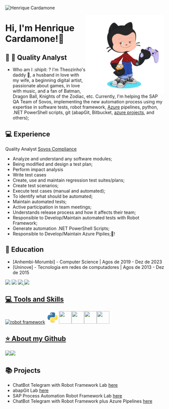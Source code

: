 <p align="left"> <img src="https://komarev.com/ghpvc/?username=hcardamone&amp;label=Profile%20views&amp;color=0e75b6&amp;style=flat" alt="Henrique Cardamone"style="max-width: 100%;"/> </p>

<img align="right" height="250" src="https://github.com/hcardamone/commun-imagecontents/blob/main/octocat-1656505344825.png">

# Hi, I'm Henrique Cardamone!:metal:

## :muscle: :robot: Quality Analyst

- Who am I :shipit: ? I'm Theozinho's daddy 💙, a husband in love with my wife, a beginning digital artist, passionate about games, in love with music, and a fan of Batman, Dragon Ball, Knights of the Zodiac, etc.
Currently, I'm helping the SAP QA Team of Sovos, implementing the new automation process using my expertise in software tests, robot framework, [Azure](https://azure.microsoft.com/pt-br/) pipelines, python, .NET PowerShell scripts, git (abapGit, Bitbucket, [azure projects](azure.com/robotframework-selenium-roboCopChatBot-automation), and others);

## 💻 Experience

Quality Analyst
[Sovos Compliance](https://sovos.com/")
- Analyze and understand any software modules;
- Being modified and design a test plan;
- Perform impact analysis
- Write test cases
- Create, use and maintain regression test suites/plans;
- Create test scenarios;
- Execute test cases (manual and automated);
- To identify what should be automated;
- Maintain automated tests;
- Active participation in team meetings;
- Understands release process and how it affects their team;
- Responsible to Develop/Maintain automated tests with Robot Framework;
- Generate automation .NET PowerShell Scripts;
- Responsible to Develop/Maintain Azure Pipiles;:robot:!

## 📝 Education

- [Anhembi-Morumbi] - Computer Science | Agos de 2019 - Dez de 2023
- [Uninove] - Tecnologia em redes de computadores | Agos de 2013 - Dez de 2015

<p>
<div>
<a href = "mailto:henrique.cardamonetec@gmail.com"><img src="https://img.shields.io/badge/Gmail-D14836?style=for-the-badge&logo=gmail&logoColor=white" target="_blank"></a>
<a href="https://www.linkedin.com/in/henriquecardamone" target="_blank"><img src="https://img.shields.io/badge/-LinkedIn-%230077B5?style=for-the-badge&logo=linkedin&logoColor=white" target="_blank"></a>
<a href = "mailto:henrique.cardamonetec@hotmail.com"><img src="https://img.shields.io/badge/Microsoft_Outlook-0078D4?style=for-the-badge&amp;logo=microsoft-outlook&amp;logoColor=white" style="max-width: 100%;">
<a href ="https://gitlab.com/henrique.cardamonetec"><img src="https://img.shields.io/badge/GitLab-330F63?style=for-the-badge&amp;logo=gitlab&amp;logoColor=white" style="max-width: 100%;">
</div>

## 💻 Tools and Skills

<img src="https://camo.githubusercontent.com/7deda4901a446c74e93e7fd33bea431495932e49d60414ed5be8ee84c447f779/68747470733a2f2f75706c6f61642e77696b696d656469612e6f72672f77696b6970656469612f636f6d6d6f6e732f652f65342f526f626f742d6672616d65776f726b2d6c6f676f2e706e67" alt="robot framework" width="40" height="40" data-canonical-src="https://upload.wikimedia.org/wikipedia/commons/e/e4/Robot-framework-logo.png" style="max-width: 100%;"></a> <a href="https://www.docker.com/" rel="nofollow"> </a><a href="https://www.python.org" rel="nofollow"><img src="https://raw.githubusercontent.com/devicons/devicon/master/icons/python/python-original.svg" alt="python" width="40" height="40" style="max-width: 100%;"><img src="https://upload.wikimedia.org/wikipedia/commons/thumb/5/59/SAP_2011_logo.svg/256px-SAP_2011_logo.svg.png" width="40" height="40"/><img src="https://cdn.jsdelivr.net/gh/devicons/devicon/icons/git/git-plain.svg" width="40" height="40"/><img src="https://cdn.jsdelivr.net/gh/devicons/devicon/icons/azure/azure-original.svg" width="40" height="40"/><img src="https://cdn.jsdelivr.net/gh/devicons/devicon/icons/microsoftsqlserver/microsoftsqlserver-plain-wordmark.svg" width="40" height="40"/>

## ⭐ About my Github

<div>
    <a href="https://github.com/hcardamone">
        <img src="https://github-readme-stats.vercel.app/api/top-langs/?username=hcardamone&exclude_repo=github-readme-stats&theme=prussian" style="max-width: 100%;/>
        <a href="https://github.com/hcardamone"><img height="180em" src="https://github-readme-stats.vercel.app/api?username=hcardamone&show_icons=true&theme=prussian&include_all_commits=true&count_private=true" /> </a>
    </a>
</div>


## :books: Projects

- ChatBot Telegram with Robot Framework Lab [here](https://github.com/hcardamone/robotframework-roboCopChatBot-Telegram)
- abapGit Lab [here](https://github.com/hcardamone/sap-abap-projects)
- SAP Process Automation Robot Framework Lab [here](https://github.com/hcardamone/sap-automation-poc)
- ChatBot Telegram with Robot Framework plus Azure Pipelines [here](https://dev.azure.com/hcardamone/_git/RF%20Selenium%20roboCopChatBot)

<!---
hcardamone/hcardamone is a ✨ special ✨ repository because its `README.md` (this file) appears on your GitHub profile.
You can click the Preview link to take a look at your changes.
--->

